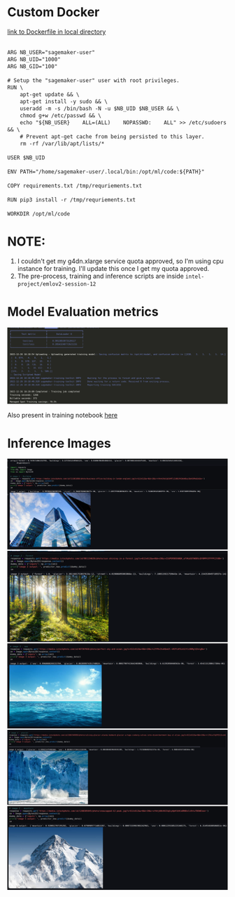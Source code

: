 # Custom Docker
<!-- link to Dockerfile in local directory -->
[link to Dockerfile in local directory](./Dockerfile)
<!-- paste code-->
```FROM 763104351884.dkr.ecr.ap-south-1.amazonaws.com/pytorch-training:1.12.1-gpu-py38-cu113-ubuntu20.04-sagemaker

ARG NB_USER="sagemaker-user"
ARG NB_UID="1000"
ARG NB_GID="100"

# Setup the "sagemaker-user" user with root privileges.
RUN \
    apt-get update && \
    apt-get install -y sudo && \
    useradd -m -s /bin/bash -N -u $NB_UID $NB_USER && \
    chmod g+w /etc/passwd && \
    echo "${NB_USER}    ALL=(ALL)    NOPASSWD:    ALL" >> /etc/sudoers && \
    # Prevent apt-get cache from being persisted to this layer.
    rm -rf /var/lib/apt/lists/*

USER $NB_UID

ENV PATH="/home/sagemaker-user/.local/bin:/opt/ml/code:${PATH}"

COPY requirements.txt /tmp/requriements.txt

RUN pip3 install -r /tmp/requriements.txt

WORKDIR /opt/ml/code

```
# NOTE: 
1. I couldn't get my g4dn.xlarge service quota approved, so I'm using cpu instance for training. I'll update this once I get my quota approved.
2. The pre-process, training and inference scripts are inside `intel-project/emlov2-session-12`
# Model Evaluation metrics
![1672052062540](image/README/1672052062540.png)

Also present in training notebook [here](intel-project/03-train.ipynb)

# Inference Images
![1672052301869](image/README/1672052301869.png)
![1672052317106](image/README/1672052317106.png)
![1672052331584](image/README/1672052331584.png)
![1672052345881](image/README/1672052345881.png)
![1672052357676](image/README/1672052357676.png)